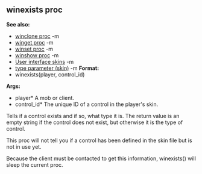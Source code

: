## winexists proc
**See also:**
*   [winclone proc](/ref/proc/winclone.md) -m
*   [winget proc](/ref/proc/winget.md) -m
*   [winset proc](/ref/proc/winset.md) -m
*   [winshow proc](/ref/proc/winshow.md) -m
*   [User interface skins](/ref/%7Bskin%7D.md) -m
*   [type parameter (skin)](/ref/%7Bskin%7D/param/type.md) -m<!-- -->
**Format:**
*   winexists(player, control_id)
<!-- -->
**Args:**
*   player* A mob or client.
*   control_id* The unique ID of a control in the player\'s skin.


Tells if a control exists and if so, what type it is. The
return value is an empty string if the control does not exist, but
otherwise it is the type of control. 

This proc will not tell
you if a control has been defined in the skin file but is not in use
yet. 

Because the client must be contacted to get this
information, winexists() will sleep the current proc.